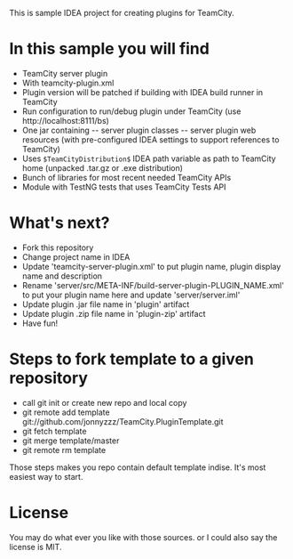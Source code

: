 This is sample IDEA project for creating plugins for TeamCity.

In this sample you will find
=============================
- TeamCity server plugin
- With teamcity-plugin.xml
- Plugin version will be patched if building with IDEA build runner in TeamCity
- Run configuration to run/debug plugin under TeamCity (use http://localhost:8111/bs)
- One jar containing
-- server plugin classes
-- server plugin web resources (with pre-configured IDEA settings to support references to TeamCity)
- Uses `$TeamCityDistribution$` IDEA path variable as path to TeamCity home (unpacked .tar.gz or .exe distribution)
- Bunch of libraries for most recent needed TeamCity APIs
- Module with TestNG tests that uses TeamCity Tests API


What's next? 
=============
 - Fork this repository
 - Change project name in IDEA
 - Update 'teamcity-server-plugin.xml' to put plugin name, plugin display name and description
 - Rename 'server/src/META-INF/build-server-plugin-PLUGIN_NAME.xml' to put your plugin name here and update 'server/server.iml'
 - Update plugin .jar file name in 'plugin' artifact
 - Update plugin .zip file name in 'plugin-zip' artifact
 - Have fun!


Steps to fork template to a given repository
===========================================
 - call git init or create new repo and local copy
 - git remote add template git://github.com/jonnyzzz/TeamCity.PluginTemplate.git
 - git fetch template
 - git merge template/master
 - git remote rm template

Those steps makes you repo contain default template indise. 
It's most easiest way to start.


License
=======
You may do what ever you like with those sources. 
or I could also say the license is MIT.